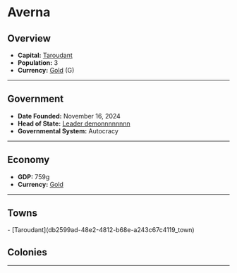 <!--UNDEDITED FILE, remove this entire line if this file has been edited!-->
# <!--NAME-->Averna<!--NAME-->

## Overview

- **Capital:** <!--CAPITAL_LINK-->[Taroudant](db2599ad-48e2-4812-b68e-a243c67c4119_town)<!--CAPITAL_LINK-->
- **Population:** <!--POPULATION-->3<!--POPULATION-->
- **Currency:** <!--CURRENCY_LINK-->[Gold](Gold_currency)<!--CURRENCY_LINK--> (<!--CURRENCY_ABV-->G<!--CURRENCY_ABV-->)

---

## Government

- **Date Founded:** <!--FOUNDED-->November 16, 2024<!--FOUNDED-->
- **Head of State:** <!--LEADER_TITLE_LINK-->[Leader demonnnnnnnn](demonnnnnnnn_user)<!--LEADER_TITLE_LINK-->
- **Governmental System:** <!--GOVERNMENT-->Autocracy<!--GOVERNMENT-->

---

## Economy

- **GDP:** <!--GDP-->759g<!--GDP-->
- **Currency:** <!--CURRENCY_LINK-->[Gold](Gold_currency)<!--CURRENCY_LINK-->

---

## Towns

<!--TOWNS-->- [Taroudant](db2599ad-48e2-4812-b68e-a243c67c4119_town)<!--TOWNS-->

## Colonies

<!--COLONIES--><!--COLONIES-->

---